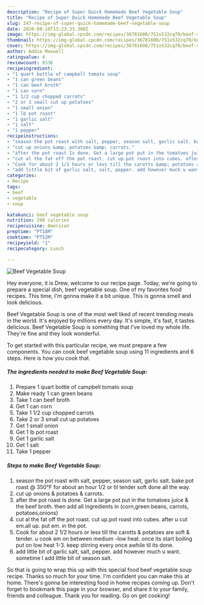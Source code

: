 ```yaml
---
description: "Recipe of Super Quick Homemade Beef Vegetable Soup"
title: "Recipe of Super Quick Homemade Beef Vegetable Soup"
slug: 247-recipe-of-super-quick-homemade-beef-vegetable-soup
date: 2020-08-18T13:23:33.300Z
image: https://img-global.cpcdn.com/recipes/36781608/751x532cq70/beef-vegetable-soup-recipe-main-photo.jpg
thumbnail: https://img-global.cpcdn.com/recipes/36781608/751x532cq70/beef-vegetable-soup-recipe-main-photo.jpg
cover: https://img-global.cpcdn.com/recipes/36781608/751x532cq70/beef-vegetable-soup-recipe-main-photo.jpg
author: Addie Maxwell
ratingvalue: 4
reviewcount: 9336
recipeingredient:
- "1 quart bottle of campbell tomato soup"
- "1 can green beans"
- "1 can beef broth"
- "1 can corn"
- "1 1/2 cup chopped carrots"
- "2 or 3 small cut up potatoes"
- "1 small onion"
- "1 lb pot roast"
- "1 garlic salt"
- "1 salt"
- "1 pepper"
recipeinstructions:
- "season the pot roast with salt, pepper, season salt, garlic salt. bake pot roast @ 350°F for about an hour 1/2 or til tender soft done all the way."
- "cut up onions &amp; potatoes &amp; carrots."
- "after the pot roast Is done. Get a large pot put in the tomatoes juice &amp; the beef broth. then add all ingredients in (corn,green beans, carrots, potatoes,onions)"
- "cut al the fat off the pot roast. cut up.pot roast into cubes. after u cut em.all up. put em. in the pot."
- "Cook for about 2 1/2 hours or less till the carotts &amp; potatoes are soft &amp; tender. u cook em on between medium -low heat. once its start boiling put on low heat 1-3. keep stirring every once awhile til its done."
- "add little bit of garlic salt, salt, pepper. add however much u want. sometime I add little bit of season salt."
categories:
- Recipe
tags:
- beef
- vegetable
- soup

katakunci: beef vegetable soup 
nutrition: 298 calories
recipecuisine: American
preptime: "PT18M"
cooktime: "PT52M"
recipeyield: "1"
recipecategory: Lunch

---
```



![Beef Vegetable Soup](https://img-global.cpcdn.com/recipes/36781608/751x532cq70/beef-vegetable-soup-recipe-main-photo.jpg)

Hey everyone, it is Drew, welcome to our recipe page. Today, we're going to prepare a special dish, beef vegetable soup. One of my favorites food recipes. This time, I'm gonna make it a bit unique. This is gonna smell and look delicious.

Beef Vegetable Soup is one of the most well liked of recent trending meals in the world. It's enjoyed by millions every day. It's simple, it's fast, it tastes delicious. Beef Vegetable Soup is something that I've loved my whole life. They're fine and they look wonderful.




To get started with this particular recipe, we must prepare a few components. You can cook beef vegetable soup using 11 ingredients and 6 steps. Here is how you cook that.

<!--inarticleads1-->

##### The ingredients needed to make Beef Vegetable Soup:

1. Prepare 1 quart bottle of campbell tomato soup
1. Make ready 1 can green beans
1. Take 1 can beef broth
1. Get 1 can corn
1. Take 1 1/2 cup chopped carrots
1. Take 2 or 3 small cut up potatoes
1. Get 1 small onion
1. Get 1 lb pot roast
1. Get 1 garlic salt
1. Get 1 salt
1. Take 1 pepper




<!--inarticleads2-->

##### Steps to make Beef Vegetable Soup:

1. season the pot roast with salt, pepper, season salt, garlic salt. bake pot roast @ 350°F for about an hour 1/2 or til tender soft done all the way.
1. cut up onions &amp; potatoes &amp; carrots.
1. after the pot roast Is done. Get a large pot put in the tomatoes juice &amp; the beef broth. then add all ingredients in (corn,green beans, carrots, potatoes,onions)
1. cut al the fat off the pot roast. cut up.pot roast into cubes. after u cut em.all up. put em. in the pot.
1. Cook for about 2 1/2 hours or less till the carotts &amp; potatoes are soft &amp; tender. u cook em on between medium -low heat. once its start boiling put on low heat 1-3. keep stirring every once awhile til its done.
1. add little bit of garlic salt, salt, pepper. add however much u want. sometime I add little bit of season salt.




So that is going to wrap this up with this special food beef vegetable soup recipe. Thanks so much for your time. I'm confident you can make this at home. There's gonna be interesting food in home recipes coming up. Don't forget to bookmark this page in your browser, and share it to your family, friends and colleague. Thank you for reading. Go on get cooking!
